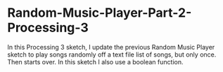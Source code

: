 # Random-Music-Player-Part-2-Processing-3
In this Processing 3 sketch, I update the previous Random Music Player sketch to play songs randomly off a text file list of songs, but only once. Then starts over.
In this sketch I also use  a boolean function.
